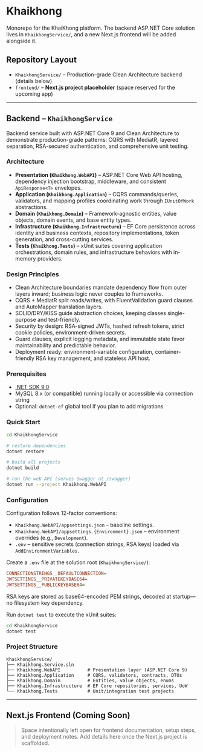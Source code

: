 # Khaikhong

Monorepo for the KhaiKhong platform. The backend ASP.NET Core solution lives in `KhaikhongService/`, and a new Next.js frontend will be added alongside it.

## Repository Layout
- `KhaikhongService/` – Production-grade Clean Architecture backend (details below)
- `frontend/` – **Next.js project placeholder** (space reserved for the upcoming app)

---

## Backend – `KhaikhongService`

Backend service built with ASP.NET Core 9 and Clean Architecture to demonstrate production-grade patterns: CQRS with MediatR, layered separation, RSA-secured authentication, and comprehensive unit testing.

### Architecture
- **Presentation (`Khaikhong.WebAPI`)** – ASP.NET Core Web API hosting, dependency injection bootstrap, middleware, and consistent `ApiResponse<T>` envelopes.
- **Application (`Khaikhong.Application`)** – CQRS commands/queries, validators, and mapping profiles coordinating work through `IUnitOfWork` abstractions.
- **Domain (`Khaikhong.Domain`)** – Framework-agnostic entities, value objects, domain events, and base entity types.
- **Infrastructure (`Khaikhong.Infrastructure`)** – EF Core persistence across identity and business contexts, repository implementations, token generation, and cross-cutting services.
- **Tests (`Khaikhong.Tests`)** – xUnit suites covering application orchestrations, domain rules, and infrastructure behaviors with in-memory providers.

### Design Principles
- Clean Architecture boundaries mandate dependency flow from outer layers inward; business logic never couples to frameworks.
- CQRS + MediatR split reads/writes, with FluentValidation guard clauses and AutoMapper translation layers.
- SOLID/DRY/KISS guide abstraction choices, keeping classes single-purpose and test-friendly.
- Security by design: RSA-signed JWTs, hashed refresh tokens, strict cookie policies, environment-driven secrets.
- Guard clauses, explicit logging metadata, and immutable state favor maintainability and predictable behavior.
- Deployment ready: environment-variable configuration, container-friendly RSA key management, and stateless API host.

### Prerequisites
- [.NET SDK 9.0](https://dotnet.microsoft.com/download)
- MySQL 8.x (or compatible) running locally or accessible via connection string
- Optional: `dotnet-ef` global tool if you plan to add migrations

### Quick Start
```bash
cd KhaikhongService

# restore dependencies
dotnet restore

# build all projects
dotnet build

# run the web API (serves Swagger at /swagger)
dotnet run --project Khaikhong.WebAPI
```

### Configuration
Configuration follows 12-factor conventions:
- `Khaikhong.WebAPI/appsettings.json` – baseline settings.
- `Khaikhong.WebAPI/appsettings.{Environment}.json` – environment overrides (e.g., `Development`).
- `.env` – sensitive secrets (connection strings, RSA keys) loaded via `AddEnvironmentVariables`.

Create a `.env` file at the solution root (`KhaikhongService/`):
```ini
CONNECTIONSTRINGS__DEFAULTCONNECTION=
JWTSETTINGS__PRIVATEKEYBASE64=
JWTSETTINGS__PUBLICKEYBASE64=
```
RSA keys are stored as base64-encoded PEM strings, decoded at startup—no filesystem key dependency.

Run `dotnet test` to execute the xUnit suites:
```bash
cd KhaikhongService
dotnet test
```

### Project Structure
```
KhaikhongService/
├── Khaikhong.Service.sln
├── Khaikhong.WebAPI          # Presentation layer (ASP.NET Core 9)
├── Khaikhong.Application     # CQRS, validators, contracts, DTOs
├── Khaikhong.Domain          # Entities, value objects, enums
├── Khaikhong.Infrastructure  # EF Core repositories, services, UoW
└── Khaikhong.Tests           # Unit/integration test projects
```

---

## Next.js Frontend (Coming Soon)

> Space intentionally left open for frontend documentation, setup steps, and deployment notes. Add details here once the Next.js project is scaffolded.


